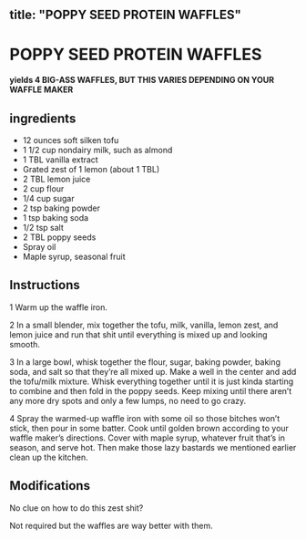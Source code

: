

title: "POPPY SEED PROTEIN WAFFLES"
---
# POPPY SEED PROTEIN WAFFLES



#### yields  4 BIG-ASS WAFFLES, BUT THIS VARIES DEPENDING ON YOUR WAFFLE MAKER


## ingredients
* 12 ounces soft silken tofu 
* 1 1/2 cup nondairy milk, such as almond 
* 1 TBL vanilla extract 
* Grated zest of 1 lemon (about 1 TBL) 
* 2 TBL lemon juice 
* 2 cup flour 
* 1/4 cup sugar 
* 2 tsp baking powder 
* 1 tsp baking soda 
* 1/2 tsp salt 
* 2 TBL poppy seeds 
* Spray oil 
* Maple syrup, seasonal fruit 



## Instructions
1 Warm up the waffle iron.

2 In a small blender, mix together the tofu, milk, vanilla, lemon zest, and lemon juice and run that shit until everything is mixed up and looking smooth.

3 In a large bowl, whisk together the flour, sugar, baking powder, baking soda, and salt so that they’re all mixed up. Make a well in the center and add the tofu/milk mixture. Whisk everything together until it is just kinda starting to combine and then fold in the poppy seeds. Keep mixing until there aren’t any more dry spots and only a few lumps, no need to go crazy.

4 Spray the warmed-up waffle iron with some oil so those bitches won’t stick, then pour in some batter. Cook until golden brown according to your waffle maker’s directions. Cover with maple syrup, whatever fruit that’s in season, and serve hot. Then make those lazy bastards we mentioned earlier clean up the kitchen.



## Modifications
No clue on how to do this zest shit?

 Not required but the waffles are way better with them.




